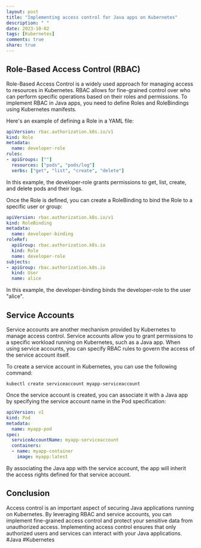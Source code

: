 ```yaml
---
layout: post
title: "Implementing access control for Java apps on Kubernetes"
description: " "
date: 2023-10-02
tags: [Kubernetes]
comments: true
share: true
---
```


## Role-Based Access Control (RBAC)

Role-Based Access Control is a widely used approach for managing access to resources in Kubernetes. RBAC allows for fine-grained control over who can perform specific operations based on their roles and permissions. To implement RBAC in Java apps, you need to define Roles and RoleBindings using Kubernetes manifests.

Here's an example of defining a Role in a YAML file:

```yaml
apiVersion: rbac.authorization.k8s.io/v1
kind: Role
metadata:
  name: developer-role
rules:
- apiGroups: [""]
  resources: ["pods", "pods/log"]
  verbs: ["get", "list", "create", "delete"]
```

In this example, the developer-role grants permissions to get, list, create, and delete pods and their logs.

Once the Role is defined, you can create a RoleBinding to bind the Role to a specific user or group:

```yaml
apiVersion: rbac.authorization.k8s.io/v1
kind: RoleBinding
metadata:
  name: developer-binding
roleRef:
  apiGroup: rbac.authorization.k8s.io
  kind: Role
  name: developer-role
subjects:
- apiGroup: rbac.authorization.k8s.io
  kind: User
  name: alice
```

In this example, the developer-binding binds the developer-role to the user "alice".

## Service Accounts

Service accounts are another mechanism provided by Kubernetes to manage access control. Service accounts allow you to grant permissions to a specific workload running on Kubernetes, such as a Java app. When using service accounts, you can specify RBAC rules to govern the access of the service account itself.

To create a service account in Kubernetes, you can use the following command:

```shell
kubectl create serviceaccount myapp-serviceaccount
```

Once the service account is created, you can associate it with a Java app by specifying the service account name in the Pod specification:

```yaml
apiVersion: v1
kind: Pod
metadata:
  name: myapp-pod
spec:
  serviceAccountName: myapp-serviceaccount
  containers:
  - name: myapp-container
    image: myapp:latest
```

By associating the Java app with the service account, the app will inherit the access rights defined for that service account.

## Conclusion

Access control is an important aspect of securing Java applications running on Kubernetes. By leveraging RBAC and service accounts, you can implement fine-grained access control and protect your sensitive data from unauthorized access. Implementing access control ensures that only authorized users and services can interact with your Java applications. #Java #Kubernetes